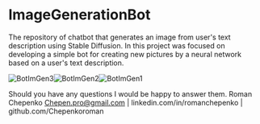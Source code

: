 # ImageGenerationBot
The repository of chatbot that generates an image from user's text description using Stable Diffusion. In this project was focused on developing a simple bot for creating new pictures by a neural network based on a user's text description.



![BotImGen3](https://user-images.githubusercontent.com/35574101/207687890-ac0d03c5-5039-4f2d-87e7-8e37e6fefe0a.jpeg)![BotImGen2](https://user-images.githubusercontent.com/35574101/207687886-4893b757-f08a-475b-a3c0-28aa952a7701.jpeg)![BotImGen1](https://user-images.githubusercontent.com/35574101/207687856-93f4c1d6-af11-4e60-b5bc-9046df7af7cc.jpeg)





Should you have any questions I would be happy to answer them. 
Roman Chepenko
Chepen.pro@gmail.com | linkedin.com/in/romanchepenko | github.com/Chepenkoroman
